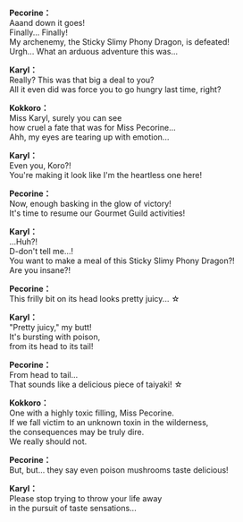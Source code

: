 # 

  
**Pecorine：**  
Aaand down it goes!  
 Finally... Finally!  
My archenemy, the Sticky Slimy Phony Dragon, is defeated!  
Urgh... What an arduous adventure this was...  
  
**Karyl：**  
Really? This was that big a deal to you?  
All it even did was force you to go hungry last time, right?  
  
**Kokkoro：**  
Miss Karyl, surely you can see  
how cruel a fate that was for Miss Pecorine...  
Ahh, my eyes are tearing up with emotion...  
  
**Karyl：**  
Even you, Koro?!  
You're making it look like I'm the heartless one here!  
  
**Pecorine：**  
Now, enough basking in the glow of victory!  
It's time to resume our Gourmet Guild activities!  
  
**Karyl：**  
...Huh?!  
 D-don't tell me...!  
You want to make a meal of this Sticky Slimy Phony Dragon?!  
Are you insane?!  
  
**Pecorine：**  
This frilly bit on its head looks pretty juicy... ☆  
  
**Karyl：**  
\"Pretty juicy,\" my butt!  
It's bursting with poison,  
 from its head to its tail!  
  
**Pecorine：**  
From head to tail...  
 That sounds like a delicious piece of taiyaki! ☆  
  
**Kokkoro：**  
One with a highly toxic filling, Miss Pecorine.  
If we fall victim to an unknown toxin in the wilderness,  
the consequences may be truly dire.  
 We really should not.  
  
**Pecorine：**  
But, but... they say even poison mushrooms taste delicious!  
  
**Karyl：**  
Please stop trying to throw your life away  
in the pursuit of taste sensations...  
